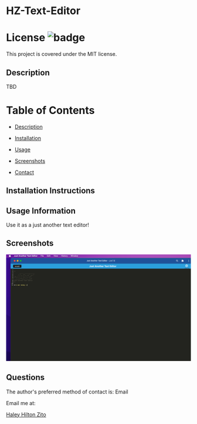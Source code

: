 # HZ-Text-Editor

# License ![badge](https://badgen.net/badge/license/MIT/blue)

This project is covered under the MIT license.

<a name="Description"></a>

## Description

TBD

# Table of Contents

- [Description](#Description)

- [Installation](#Installation-Instructions)

- [Usage](#usage)

- [Screenshots](#screenshots)

- [Contact](#questions)

<a name="Installation-Instructions"></a>

## Installation Instructions

<a name="Usage"></a>

## Usage Information

Use it as a just another text editor!


<a name="Screenshots"></a>

## Screenshots

![Screenshot](/screenshot-hz.png)

<a name="Questions"></a>

## Questions

The author's preferred method of contact is: Email

Email me at:<br>

[Haley Hilton Zito](haleymariehilton@gmail.com)